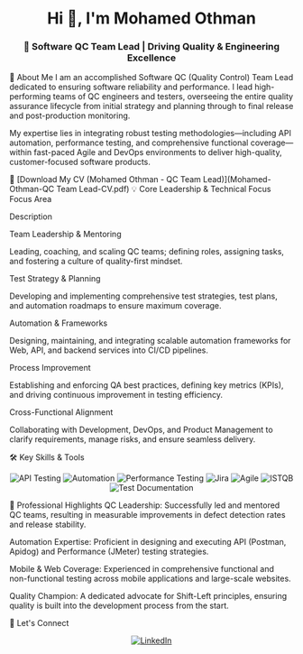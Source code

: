 <h1 align="center">Hi 👋, I'm Mohamed Othman</h1>
<h3 align="center">🚀 Software QC Team Lead | Driving Quality & Engineering Excellence</h3>

👋 About Me
I am an accomplished Software QC (Quality Control) Team Lead dedicated to ensuring software reliability and performance. I lead high-performing teams of QC engineers and testers, overseeing the entire quality assurance lifecycle from initial strategy and planning through to final release and post-production monitoring.

My expertise lies in integrating robust testing methodologies—including API automation, performance testing, and comprehensive functional coverage—within fast-paced Agile and DevOps environments to deliver high-quality, customer-focused software products.

📄 [Download My CV (Mohamed Othman - QC Team Lead)](Mohamed-Othman-QC Team Lead-CV.pdf)
💡 Core Leadership & Technical Focus
Focus Area

Description

Team Leadership & Mentoring

Leading, coaching, and scaling QC teams; defining roles, assigning tasks, and fostering a culture of quality-first mindset.

Test Strategy & Planning

Developing and implementing comprehensive test strategies, test plans, and automation roadmaps to ensure maximum coverage.

Automation & Frameworks

Designing, maintaining, and integrating scalable automation frameworks for Web, API, and backend services into CI/CD pipelines.

Process Improvement

Establishing and enforcing QA best practices, defining key metrics (KPIs), and driving continuous improvement in testing efficiency.

Cross-Functional Alignment

Collaborating with Development, DevOps, and Product Management to clarify requirements, manage risks, and ensure seamless delivery.

🛠️ Key Skills & Tools
<p align="center">
<img src="https://www.google.com/search?q=https://img.shields.io/badge/API%2520Testing-E8502F%3Fstyle%3Dfor-the-badge%26logo%3Dpostman%26logoColor%3Dwhite" alt="API Testing" />
<img src="https://www.google.com/search?q=https://img.shields.io/badge/Automation-339933%3Fstyle%3Dfor-the-badge%26logo%3Dcypress%26logoColor%3Dwhite" alt="Automation" />
<img src="https://www.google.com/search?q=https://img.shields.io/badge/Performance%2520Testing-4286F4%3Fstyle%3Dfor-the-badge%26logo%3Dapache-jmeter%26logoColor%3Dwhite" alt="Performance Testing" />
<img src="https://www.google.com/search?q=https://img.shields.io/badge/Test%2520Management-0052CC%3Fstyle%3Dfor-the-badge%26logo%3Djira%26logoColor%3Dwhite" alt="Jira" />
<img src="https://www.google.com/search?q=https://img.shields.io/badge/Agile%252FScrum-007FFF%3Fstyle%3Dfor-the-badge%26logo%3Dgit%26logoColor%3Dwhite" alt="Agile" />
<img src="https://www.google.com/search?q=https://img.shields.io/badge/ISTQB%2520Certified-02303A%3Fstyle%3Dfor-the-badge%26logo%3Distqb%26logoColor%3Dwhite" alt="ISTQB" />
<img src="https://www.google.com/search?q=https://img.shields.io/badge/Test%2520Documentation-FF6347%3Fstyle%3Dfor-the-badge%26logo%3Dmarkdown%26logoColor%3Dwhite" alt="Test Documentation" />
</p>

🌟 Professional Highlights
QC Leadership: Successfully led and mentored QC teams, resulting in measurable improvements in defect detection rates and release stability.

Automation Expertise: Proficient in designing and executing API (Postman, Apidog) and Performance (JMeter) testing strategies.

Mobile & Web Coverage: Experienced in comprehensive functional and non-functional testing across mobile applications and large-scale websites.

Quality Champion: A dedicated advocate for Shift-Left principles, ensuring quality is built into the development process from the start.

🤝 Let's Connect
<p align="center">
<a href="https://www.google.com/search?q=https://www.linkedin.com/in/mohamedosmanqa" target="_blank">
<img src="https://img.shields.io/badge/LinkedIn-%230077B5.svg?style=for-the-badge&logo=linkedin&logoColor=white" alt="LinkedIn" />
</a>
<!-- If you have a GitHub profile for code, uncomment the next line -->
<!-- <a href="[Your GitHub Profile URL]" target="_blank">
<img src="https://www.google.com/search?q=https://img.shields.io/badge/GitHub-100000%3Fstyle%3Dfor-the-badge%26logo%3Dgithub%26logoColor%3Dwhite" alt="GitHub" />
</a> -->
</p>
